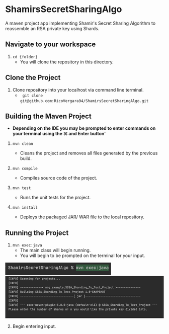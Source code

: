 # ShamirsSecretSharingAlgo
A maven project app implementing Shamir's Secret Sharing Algorithm to reassemble an RSA private key using Shards.

## Navigate to your workspace
1. `cd {folder}`
    * You will clone the repository in this directory.

## Clone the Project
1. Clone repository into your localhost via command line terminal.
    *   ` git clone git@github.com:RicoVergara94/ShamirsSecretSharingAlgo.git`

## Building the Maven Project
* **Depending on the IDE you may be prompted to enter commands on your terminal using the &#8984; and Enter button'**
1. `mvn clean`
    * Cleans the project and removes all files generated by the previous build.
    
2. `mvn compile`
    * Compiles source code of the project.
    
3. `mvn test`
    * Runs the unit tests for the project.
    
4. `mvn install`
    * Deploys the packaged JAR/ WAR file to the local repository.


## Running the Project

1. `mvn exec:java`
    * The main class will begin running. 
    * You will begin to be prompted on the terminal for your input.


![alt-text](Images/exec_command.png "optional-title")
![alt-text](Images/terminal_prompting.png "optional-title")

2. Begin entering input.